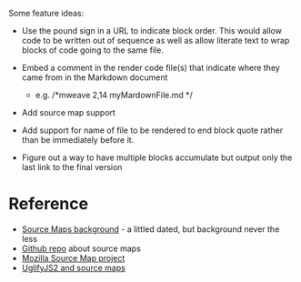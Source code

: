 
Some feature ideas:

+ Use the pound sign in a URL to indicate block order. This would allow code to be written out of sequence as well as allow literate text to wrap blocks of code going to the same file.
+ Embed a comment in the render code file(s) that indicate where they came from in the Markdown document
    - e.g. /\*mweave 2,14 myMardownFile.md \*/

+ Add source map support
+ Add support for name of file to be rendered to end block quote rather than be immediately before it.
+ Figure out a way to have multiple blocks accumulate but output only the last link to the final version

# Reference

+ [Source Maps background](http://www.html5rocks.com/en/tutorials/developertools/sourcemaps/) - a littled dated, but background never the less
+ [Github repo](https://github.com/ryanseddon/source-map/wiki/Source-maps%3A-languages,-tools-and-other-info) about source maps
+ [Mozilla Source Map project](https://github.com/mozilla/source-map/)
+ [UglifyJS2 and source maps](https://github.com/mishoo/UglifyJS2)

